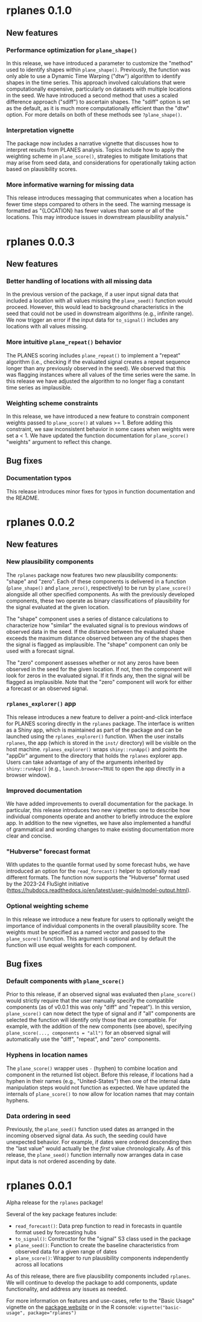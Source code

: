 # rplanes 0.1.0

## New features

### Performance optimization for `plane_shape()`

In this release, we have introduced a parameter to customize the "method" used to identify shapes within `plane_shape()`. Previously, the function was only able to use a Dynamic Time Warping ("dtw") algorithm to identify shapes in the time series. This approach involved calculations that were computationally expensive, particularly on datasets with multiple locations in the seed. We have introduced a second method that uses a scaled difference approach ("sdiff") to ascertain shapes. The "sdiff" option is set as the default, as it is much more computationally efficient than the "dtw" option. For more details on both of these methods see `?plane_shape()`.

### Interpretation vignette

The package now includes a narrative vignette that discusses how to interpret results from PLANES analysis. Topics include how to apply the weighting scheme in `plane_score()`, strategies to mitigate limitations that may arise from seed data, and considerations for operationally taking action based on plausibility scores.

### More informative warning for missing data

This release introduces messaging that communicates when a location has fewer time steps compared to others in the seed. The warning message is formatted as "{LOCATION} has fewer values than some or all of the locations. This may introduce issues in downstream plausibility analysis."

# rplanes 0.0.3

## New features

### Better handling of locations with all missing data

In the previous version of the package, if a user input signal data that included a location with all values missing the `plane_seed()` function would proceed. However, this would lead to background characteristics in the seed that could not be used in downstream algorithms (e.g., infinite range). We now trigger an error if the input data for `to_signal()` includes any locations with all values missing.

### More intuitive `plane_repeat()` behavior

The PLANES scoring includes `plane_repeat()` to implement a "repeat" algorithm (i.e., checking if the evaluated signal creates a repeat sequence longer than any previously observed in the seed). We observed that this was flagging instances where all values of the time series were the same. In this release we have adjusted the algorithm to no longer flag a constant time series as implausible.

### Weighting scheme constraints

In this release, we have introduced a new feature to constrain component weights passed to `plane_score()` at values >= 1. Before adding this constraint, we saw inconsistent behavior in some cases when weights were set a < 1. We have updated the function documentation for `plane_score()` "weights" argument to reflect this change.

## Bug fixes

### Documentation typos

This release introduces minor fixes for typos in function documentation and the README.

# rplanes 0.0.2

## New features

### New plausibility components

The `rplanes` package now features two new plausibility components: "shape" and "zero". Each of these components is delivered in a function (`plane_shape()` and `plane_zero()`, respectively) to be run by `plane_score()` alongside all other specified components. As with the previously developed components, these two operate as binary classifications of plausibility for the signal evaluated at the given location. 

The "shape" component uses a series of distance calculations to characterize how "similar" the evaluated signal is to previous windows of observed data in the seed. If the distance between the evaluated shape exceeds the maximum distance observed between any of the shapes then the signal is flagged as implausible. The "shape" component can only be used with a forecast signal.

The "zero" component assesses whether or not any zeros have been observed in the seed for the given location. If not, then the component will look for zeros in the evaluated signal. If it finds any, then the signal will be flagged as implausible. Note that the "zero" component will work for either a forecast or an observed signal.

### `rplanes_explorer()` app

This release introduces a new feature to deliver a point-and-click interface for PLANES scoring directly in the `rplanes` package. The interface is written as a Shiny app, which is maintained as part of the package and can be launched using the `rplanes_explorer()` function. When the user installs `rplanes`, the app (which is stored in the `inst/` directory) will be visible on the host machine. `rplanes_explorer()` wraps `shiny::runApp()` and points the "appDir" argument to the directory that holds the `rplanes` explorer app. Users can take advantage of any of the arguments inherited by `shiny::runApp()` (e.g., `launch.browser=TRUE` to open the app directly in a browser window).

### Improved documentation

We have added improvements to overall documentation for the package. In particular, this release introduces two new vignettes: one to describe how individual components operate and another to briefly introduce the explore app. In addition to the new vignettes, we have also implemented a handful of grammatical and wording changes to make existing documentation more clear and concise.

### "Hubverse" forecast format

With updates to the quantile format used by some forecast hubs, we have introduced an option for the `read_forecast()` helper to optionally read different formats. The function now supports the "Hubverse" format used by the 2023-24 FluSight initiative (https://hubdocs.readthedocs.io/en/latest/user-guide/model-output.html).

### Optional weighting scheme

In this release we introduce a new feature for users to optionally weight the importance of individual components in the overall plausibility score. The weights must be specified as a named vector and passed to the `plane_score()` function. This argument is optional and by default the function will use equal weights for each component.

## Bug fixes

### Default components with `plane_score()`

Prior to this release, if an observed signal was evaluated then `plane_score()` would strictly require that the user manually specify the compatible components (as of v0.0.1 this was only "diff" and "repeat"). In this version, `plane_score()` can now detect the type of signal and if "all" components are selected the function will identify only those that are compatible. For example, with the addition of the new components (see above), specifying `plane_score(..., components = "all")` for an observed signal will automatically use the "diff", "repeat", and "zero" components.

### Hyphens in location names

The `plane_score()` wrapper uses `-` (hyphen) to combine location and component in the returned list object. Before this release, if locations had a hyphen in their names (e.g., "United-States") then one of the internal data manipulation steps would not function as expected. We have updated the internals of `plane_score()` to now allow for location names that may contain hyphens.

### Data ordering in seed

Previously, the `plane_seed()` function used dates as arranged in the incoming observed signal data. As such, the seeding could have unexpected behavior. For example, if dates were ordered descending then the "last value" would actually be the *first* value chronologically. As of this release, the `plane_seed()` function internally now arranges data in case input data is not ordered ascending by date.

# rplanes 0.0.1

Alpha release for the `rplanes` package!

Several of the key package features include:

- `read_forecast()`: Data prep function to read in forecasts in quantile format used by forecasting hubs
- `to_signal()`: Constructor for the "signal" S3 class used in the package
- `plane_seed()`: Function to create the baseline characteristics from observed data for a given range of dates
- `plane_score()`: Wrapper to run plausibility components independently across all locations

As of this release, there are five plausibility components included `rplanes`. We will continue to develop the package to add components, update functionality, and address any issues as needed.

For more information on features and use-cases, refer to the "Basic Usage" vignette on the [package website](https://signaturescience.github.io/rplanes/articles/basic-usage.html) or in the R console: `vignette("basic-usage", package="rplanes")`
